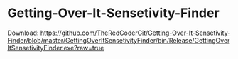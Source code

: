 # Getting-Over-It-Sensetivity-Finder

Download: https://github.com/TheRedCoderGit/Getting-Over-It-Sensetivity-Finder/blob/master/GettingOverItSensetivityFinder/bin/Release/GettingOverItSensetivityFinder.exe?raw=true
